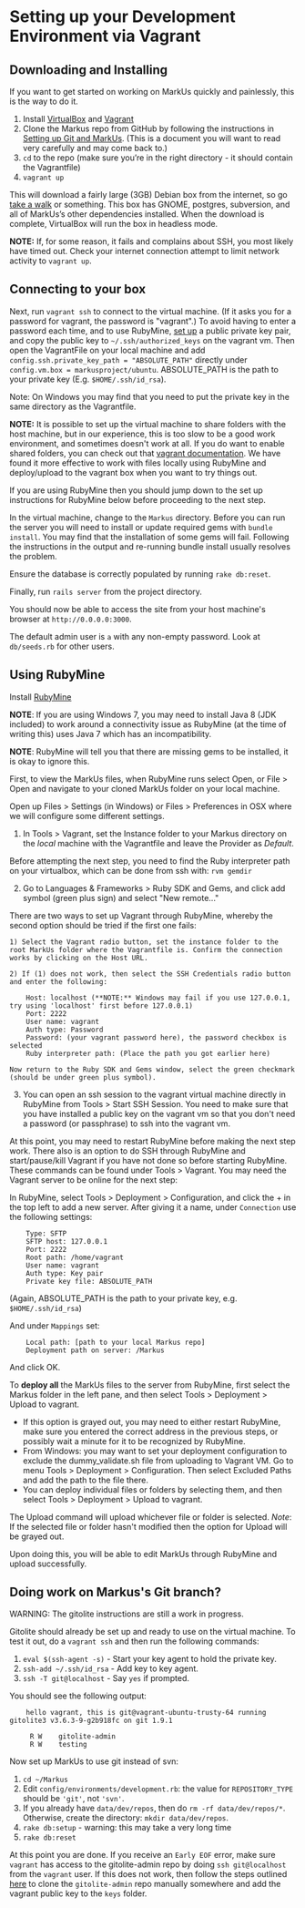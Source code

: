Setting up your Development Environment via Vagrant
===============================================================

Downloading and Installing
--------------------------
If you want to get started on working on MarkUs quickly and painlessly, this is the way to do it.

1. Install [VirtualBox](https://www.virtualbox.org/) and [Vagrant](http://www.vagrantup.com/)
2. Clone the Markus repo from GitHub by following the instructions in [Setting up Git and MarkUs](GitHowTo).  (This is a document you will want to read very carefully and may come back to.) 
3. `cd` to the repo (make sure you’re in the right directory - it should contain the Vagrantfile)
4. `vagrant up`

This will download a fairly large (3GB) Debian box from the internet, so go [take a walk](http://news.stanford.edu/news/2014/april/walking-vs-sitting-042414.html) or something. This box has GNOME, postgres, subversion, and all of MarkUs’s other dependencies installed. When the download is complete, VirtualBox will run the box in headless mode.

**NOTE:** If, for some reason, it fails and complains about SSH, you most likely have timed out. Check your internet connection attempt to limit network activity to `vagrant up`.



Connecting to your box
----------------------

Next, run `vagrant ssh` to connect to the virtual machine. (If it asks you for a password for vagrant, the password is "vagrant".)  To avoid having to enter a password each time, and to use RubyMine, [set up](https://www.digitalocean.com/community/tutorials/how-to-set-up-ssh-keys--2) a public private key pair, and copy the public key to `~/.ssh/authorized_keys` on the vagrant vm. Then open the VagrantFile on your local machine and add `config.ssh.private_key_path = "ABSOLUTE_PATH"` directly under `config.vm.box = markusproject/ubuntu`.  ABSOLUTE_PATH is the path to your private key (E.g. `$HOME/.ssh/id_rsa`). 

Note: On Windows you may find that you need to put the private key in the same directory as the Vagrantfile.

**NOTE:** It is possible to set up the virtual machine to share folders with the host machine, but in our experience, this is too slow to be a good work environment, and sometimes doesn't work at all.  If you do want to enable shared folders, you can check out that [vagrant documentation](http://docs.vagrantup.com/v2/synced-folders/).  We have found it more effective to work with files locally using RubyMine and deploy/upload to the vagrant box when you want to try things out.

If you are using RubyMine then you should jump down to the set up instructions for RubyMine below before proceeding to the next step.

In the virtual machine, change to the `Markus` directory.  Before you can run the server you will need to install or update required gems with `bundle install`.  You may find that the installation of some gems will fail.  Following the instructions in the output and re-running bundle install usually resolves the problem.

Ensure the database is correctly populated by running `rake db:reset`.

Finally, run `rails server` from the project directory. 

You should now be able to access the site from your host machine's browser at `http://0.0.0.0:3000`.

The default admin user is `a` with any non-empty password. Look at `db/seeds.rb` for other users.

Using RubyMine
--------------

Install [RubyMine](https://www.jetbrains.com/ruby/)

**NOTE**: If you are using Windows 7, you may need to install Java 8 (JDK included) to work around a connectivity issue as RubyMine (at the time of writing this) uses Java 7 which has an incompatibility.

**NOTE**: RubyMine will tell you that there are missing gems to be installed, it is okay to ignore this.

First, to view the MarkUs files, when RubyMine runs select Open, or File > Open and navigate to your cloned MarkUs folder on your local machine.

Open up Files > Settings  (in Windows) or Files > Preferences in OSX where we will configure some different settings.

1) In Tools > Vagrant, set the Instance folder to your Markus directory on the *local* machine with the Vagrantfile and leave the Provider as *Default*.

Before attempting the next step, you need to find the Ruby interpreter path on your virtualbox, which can be done from ssh with: `rvm gemdir`

2) Go to Languages & Frameworks > Ruby SDK and Gems, and click add symbol (green plus sign) and select "New remote..."

There are two ways to set up Vagrant through RubyMine, whereby the second option should be tried if the first one fails:

    1) Select the Vagrant radio button, set the instance folder to the root MarkUs folder where the Vagrantfile is. Confirm the connection works by clicking on the Host URL.

    2) If (1) does not work, then select the SSH Credentials radio button and enter the following:

```
	Host: localhost (**NOTE:** Windows may fail if you use 127.0.0.1, try using 'localhost' first before 127.0.0.1)
	Port: 2222
	User name: vagrant
	Auth type: Password
	Password: (your vagrant password here), the password checkbox is selected
	Ruby interpreter path: (Place the path you got earlier here)
```

    Now return to the Ruby SDK and Gems window, select the green checkmark (should be under green plus symbol).
    
3. You can open an ssh session to the vagrant virtual machine directly in RubyMine from Tools > Start SSH Session.  You need to make sure that you have installed a public key on the vagrant vm so that you don't need a password (or passphrase) to ssh into the vagrant vm.

At this point, you may need to restart RubyMine before making the next step work. There also is an option to do SSH through RubyMine and start/pause/kill Vagrant if you have not done so before starting RubyMine. These commands can be found under Tools > Vagrant. You may need the Vagrant server to be online for the next step:

In RubyMine, select Tools > Deployment > Configuration, and click the + in the top left to add a new server. After giving it a name, under `Connection` use the following settings:

```
	Type: SFTP 
	SFTP host: 127.0.0.1
	Port: 2222
	Root path: /home/vagrant
	User name: vagrant
	Auth type: Key pair
	Private key file: ABSOLUTE_PATH
```
(Again, ABSOLUTE_PATH is the path to your private key, e.g. `$HOME/.ssh/id_rsa`)

And under `Mappings` set:

```
	Local path: [path to your local Markus repo]
	Deployment path on server: /Markus
```
And click OK. 

To **deploy all** the MarkUs files to the server from RubyMine, first select the Markus folder in the left pane, and then select Tools > Deployment > Upload to vagrant. 
* If this option is grayed out, you may need to either restart RubyMine, make sure you entered the correct address in the previous steps, or possibly wait a minute for it to be recognized by RubyMine.  
* From Windows: you may want to set your deployment configuration to exclude the dummy_validate.sh file from uploading to Vagrant VM. Go to menu Tools > Deployment > Configuration. Then select Excluded Paths and add the path to the file there.
* You can deploy individual files or folders by selecting them, and then select Tools > Deployment > Upload to vagrant.

The Upload command will upload whichever file or folder is selected.  _Note_: If the selected file or folder hasn't modified then the option for Upload will be grayed out.

Upon doing this, you will be able to edit MarkUs through RubyMine and upload successfully.


Doing work on Markus's Git branch?
----------------------------------

WARNING: The gitolite instructions are still a work in progress.

Gitolite should already be set up and ready to use on the virtual machine. To test it out, do a `vagrant ssh` and then run the following commands:

1. `eval $(ssh-agent -s)` - Start your key agent to hold the private key.
2. `ssh-add ~/.ssh/id_rsa` - Add key to key agent.
3. `ssh -T git@localhost` - Say `yes` if prompted.

You should see the following output:

		hello vagrant, this is git@vagrant-ubuntu-trusty-64 running gitolite3 v3.6.3-9-g2b918fc on git 1.9.1

		 R W    gitolite-admin
		 R W    testing


Now set up MarkUs to use git instead of svn:

1. `cd ~/Markus`
2. Edit `config/environments/development.rb`: the value for `REPOSITORY_TYPE` should be `'git'`, not `'svn'`.
3. If you already have `data/dev/repos`, then do `rm -rf data/dev/repos/*`. Otherwise, create the directory: `mkdir data/dev/repos`.
4. `rake db:setup` - warning: this may take a very long time
5. `rake db:reset` 

At this point you are done. If you receive an `Early EOF` error, make sure `vagrant` has access to the gitolite-admin repo by doing `ssh git@localhost` from the `vagrant` user. If this does not work, then follow the steps outlined [here](http://gitolite.com/gitolite/emergencies.html) to clone the `gitolite-admin` repo manually somewhere and add the vagrant public key to the `keys` folder.
